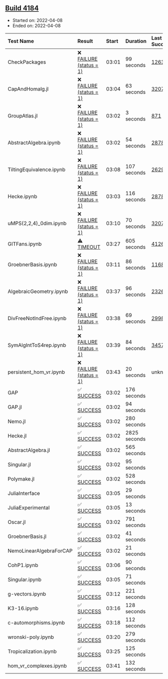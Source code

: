 ## [Build 4184](https://oscarci.mathematik.uni-kl.de/job/oscar-stable/4184/)

* Started on: 2022-04-08
* Ended on: 2022-04-08

| Test Name    | Result | Start | Duration | Last Success | First Failure |
|:-------------|:-------|:------|:---------|:-------------|:--------------|
| CheckPackages | ❌ [FAILURE (status = 1)](https://oscarci.mathematik.uni-kl.de/job/oscar-stable/4184/artifact/logs/build-4184/CheckPackages.log) | 03:01 | 99 seconds | [1263](https://oscarci.mathematik.uni-kl.de/job/oscar-stable/1263/) | [1264](https://oscarci.mathematik.uni-kl.de/job/oscar-stable/1264/) |
| CapAndHomalg.jl | ❌ [FAILURE (status = 1)](https://oscarci.mathematik.uni-kl.de/job/oscar-stable/4184/artifact/logs/build-4184/CapAndHomalg.jl.log) | 03:04 | 63 seconds | [3207](https://oscarci.mathematik.uni-kl.de/job/oscar-stable/3207/) | [3208](https://oscarci.mathematik.uni-kl.de/job/oscar-stable/3208/) |
| GroupAtlas.jl | ❌ [FAILURE (status = 1)](https://oscarci.mathematik.uni-kl.de/job/oscar-stable/4184/artifact/logs/build-4184/GroupAtlas.jl.log) | 03:02 | 3 seconds | [871](https://oscarci.mathematik.uni-kl.de/job/oscar-stable/871/) | [872](https://oscarci.mathematik.uni-kl.de/job/oscar-stable/872/) |
| AbstractAlgebra.ipynb | ❌ [FAILURE (status = 1)](https://oscarci.mathematik.uni-kl.de/job/oscar-stable/4184/artifact/logs/build-4184/AbstractAlgebra.ipynb.log) | 03:02 | 54 seconds | [2878](https://oscarci.mathematik.uni-kl.de/job/oscar-stable/2878/) | [2879](https://oscarci.mathematik.uni-kl.de/job/oscar-stable/2879/) |
| TiltingEquivalence.ipynb | ❌ [FAILURE (status = 1)](https://oscarci.mathematik.uni-kl.de/job/oscar-stable/4184/artifact/logs/build-4184/TiltingEquivalence.ipynb.log) | 03:08 | 107 seconds | [2629](https://oscarci.mathematik.uni-kl.de/job/oscar-stable/2629/) | [2630](https://oscarci.mathematik.uni-kl.de/job/oscar-stable/2630/) |
| Hecke.ipynb | ❌ [FAILURE (status = 1)](https://oscarci.mathematik.uni-kl.de/job/oscar-stable/4184/artifact/logs/build-4184/Hecke.ipynb.log) | 03:03 | 116 seconds | [2878](https://oscarci.mathematik.uni-kl.de/job/oscar-stable/2878/) | [2879](https://oscarci.mathematik.uni-kl.de/job/oscar-stable/2879/) |
| uMPS(2,2,4)_0dim.ipynb | ❌ [FAILURE (status = 1)](https://oscarci.mathematik.uni-kl.de/job/oscar-stable/4184/artifact/logs/build-4184/uMPS-2-2-4-_0dim.ipynb.log) | 03:10 | 70 seconds | [3207](https://oscarci.mathematik.uni-kl.de/job/oscar-stable/3207/) | [3208](https://oscarci.mathematik.uni-kl.de/job/oscar-stable/3208/) |
| GITFans.ipynb | ⚠ [TIMEOUT](https://oscarci.mathematik.uni-kl.de/job/oscar-stable/4184/artifact/logs/build-4184/GITFans.ipynb.log) | 03:27 | 605 seconds | [4126](https://oscarci.mathematik.uni-kl.de/job/oscar-stable/4126/) | [4127](https://oscarci.mathematik.uni-kl.de/job/oscar-stable/4127/) |
| GroebnerBasis.ipynb | ❌ [FAILURE (status = 1)](https://oscarci.mathematik.uni-kl.de/job/oscar-stable/4184/artifact/logs/build-4184/GroebnerBasis.ipynb.log) | 03:11 | 86 seconds | [1168](https://oscarci.mathematik.uni-kl.de/job/oscar-stable/1168/) | [1169](https://oscarci.mathematik.uni-kl.de/job/oscar-stable/1169/) |
| AlgebraicGeometry.ipynb | ❌ [FAILURE (status = 1)](https://oscarci.mathematik.uni-kl.de/job/oscar-stable/4184/artifact/logs/build-4184/AlgebraicGeometry.ipynb.log) | 03:37 | 96 seconds | [2326](https://oscarci.mathematik.uni-kl.de/job/oscar-stable/2326/) | [2327](https://oscarci.mathematik.uni-kl.de/job/oscar-stable/2327/) |
| DivFreeNotIndFree.ipynb | ❌ [FAILURE (status = 1)](https://oscarci.mathematik.uni-kl.de/job/oscar-stable/4184/artifact/logs/build-4184/DivFreeNotIndFree.ipynb.log) | 03:38 | 69 seconds | [2998](https://oscarci.mathematik.uni-kl.de/job/oscar-stable/2998/) | [2999](https://oscarci.mathematik.uni-kl.de/job/oscar-stable/2999/) |
| SymAlgIntToS4rep.ipynb | ❌ [FAILURE (status = 1)](https://oscarci.mathematik.uni-kl.de/job/oscar-stable/4184/artifact/logs/build-4184/SymAlgIntToS4rep.ipynb.log) | 03:39 | 84 seconds | [3457](https://oscarci.mathematik.uni-kl.de/job/oscar-stable/3457/) | [3458](https://oscarci.mathematik.uni-kl.de/job/oscar-stable/3458/) |
| persistent_hom_vr.ipynb | ❌ [FAILURE (status = 1)](https://oscarci.mathematik.uni-kl.de/job/oscar-stable/4184/artifact/logs/build-4184/persistent_hom_vr.ipynb.log) | 03:43 | 20 seconds | unknown | unknown |
| GAP | ✅ [SUCCESS](https://oscarci.mathematik.uni-kl.de/job/oscar-stable/4184/artifact/logs/build-4184/GAP.log) | 03:02 | 176 seconds |  |  |
| GAP.jl | ✅ [SUCCESS](https://oscarci.mathematik.uni-kl.de/job/oscar-stable/4184/artifact/logs/build-4184/GAP.jl.log) | 03:02 | 94 seconds |  |  |
| Nemo.jl | ✅ [SUCCESS](https://oscarci.mathematik.uni-kl.de/job/oscar-stable/4184/artifact/logs/build-4184/Nemo.jl.log) | 03:02 | 280 seconds |  |  |
| Hecke.jl | ✅ [SUCCESS](https://oscarci.mathematik.uni-kl.de/job/oscar-stable/4184/artifact/logs/build-4184/Hecke.jl.log) | 03:02 | 2825 seconds |  |  |
| AbstractAlgebra.jl | ✅ [SUCCESS](https://oscarci.mathematik.uni-kl.de/job/oscar-stable/4184/artifact/logs/build-4184/AbstractAlgebra.jl.log) | 03:02 | 565 seconds |  |  |
| Singular.jl | ✅ [SUCCESS](https://oscarci.mathematik.uni-kl.de/job/oscar-stable/4184/artifact/logs/build-4184/Singular.jl.log) | 03:02 | 95 seconds |  |  |
| Polymake.jl | ✅ [SUCCESS](https://oscarci.mathematik.uni-kl.de/job/oscar-stable/4184/artifact/logs/build-4184/Polymake.jl.log) | 03:02 | 528 seconds |  |  |
| JuliaInterface | ✅ [SUCCESS](https://oscarci.mathematik.uni-kl.de/job/oscar-stable/4184/artifact/logs/build-4184/JuliaInterface.log) | 03:05 | 29 seconds |  |  |
| JuliaExperimental | ✅ [SUCCESS](https://oscarci.mathematik.uni-kl.de/job/oscar-stable/4184/artifact/logs/build-4184/JuliaExperimental.log) | 03:05 | 13 seconds |  |  |
| Oscar.jl | ✅ [SUCCESS](https://oscarci.mathematik.uni-kl.de/job/oscar-stable/4184/artifact/logs/build-4184/Oscar.jl.log) | 03:02 | 791 seconds |  |  |
| GroebnerBasis.jl | ✅ [SUCCESS](https://oscarci.mathematik.uni-kl.de/job/oscar-stable/4184/artifact/logs/build-4184/GroebnerBasis.jl.log) | 03:02 | 41 seconds |  |  |
| NemoLinearAlgebraForCAP | ✅ [SUCCESS](https://oscarci.mathematik.uni-kl.de/job/oscar-stable/4184/artifact/logs/build-4184/NemoLinearAlgebraForCAP.log) | 03:02 | 21 seconds |  |  |
| CohP1.ipynb | ✅ [SUCCESS](https://oscarci.mathematik.uni-kl.de/job/oscar-stable/4184/artifact/logs/build-4184/CohP1.ipynb.log) | 03:06 | 90 seconds |  |  |
| Singular.ipynb | ✅ [SUCCESS](https://oscarci.mathematik.uni-kl.de/job/oscar-stable/4184/artifact/logs/build-4184/Singular.ipynb.log) | 03:05 | 71 seconds |  |  |
| g-vectors.ipynb | ✅ [SUCCESS](https://oscarci.mathematik.uni-kl.de/job/oscar-stable/4184/artifact/logs/build-4184/g-vectors.ipynb.log) | 03:12 | 221 seconds |  |  |
| K3-16.ipynb | ✅ [SUCCESS](https://oscarci.mathematik.uni-kl.de/job/oscar-stable/4184/artifact/logs/build-4184/K3-16.ipynb.log) | 03:16 | 128 seconds |  |  |
| c-automorphisms.ipynb | ✅ [SUCCESS](https://oscarci.mathematik.uni-kl.de/job/oscar-stable/4184/artifact/logs/build-4184/c-automorphisms.ipynb.log) | 03:18 | 112 seconds |  |  |
| wronski-poly.ipynb | ✅ [SUCCESS](https://oscarci.mathematik.uni-kl.de/job/oscar-stable/4184/artifact/logs/build-4184/wronski-poly.ipynb.log) | 03:20 | 279 seconds |  |  |
| Tropicalization.ipynb | ✅ [SUCCESS](https://oscarci.mathematik.uni-kl.de/job/oscar-stable/4184/artifact/logs/build-4184/Tropicalization.ipynb.log) | 03:25 | 125 seconds |  |  |
| hom_vr_complexes.ipynb | ✅ [SUCCESS](https://oscarci.mathematik.uni-kl.de/job/oscar-stable/4184/artifact/logs/build-4184/hom_vr_complexes.ipynb.log) | 03:41 | 132 seconds |  |  |
